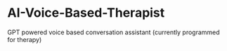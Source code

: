 # AI-Voice-Based-Therapist
GPT powered voice based conversation assistant (currently programmed for therapy)
